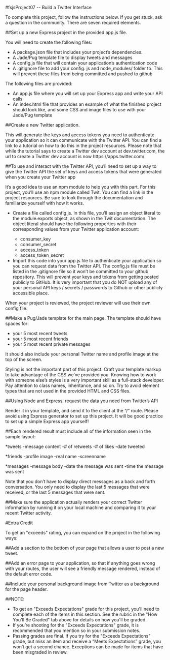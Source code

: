 #fsjsProject07 -- Build a Twitter Interface

To complete this project, follow the instructions below. If you get stuck, ask a question in the community. There are seven required elements.

##Set up a new Express project in the provided app.js file.

You will need to create the following files:
<ul>
    <li>A package.json file that includes your project’s dependencies.</li>
    <li>A Jade/Pug template file to display tweets and messages</li>
    <li>A config.js file that will contain your application’s authentication code</li>
    <li>A .gitignore file to add your config. js and node_modules/ folder to. This will prevent these files from being committed and pushed to github</li>
</ul>
The following files are provided:
<ul>
    <li>An app.js file where you will set up your Express app and write your API calls</li>
    <li>An index.html file that provides an example of what the finished project should look like, and some CSS and image files to use with your Jade/Pug template</li>
</ul>

##Create a new Twitter application.

<p>This will generate the keys and access tokens you need to authenticate your application so it can communicate with the Twitter API. You can find a link to a tutorial on how to do this in the project resources. Please note that while the tutorial says to create a Twitter dev account at dev.twitter.com, the url to create a Twitter dev account is now https://apps.twitter.com/</p>

##To use and interact with the Twitter API, you’ll need to set up a way to give the Twitter API the set of keys and access tokens that were generated when you create your Twitter app

<p>It’s a good idea to use an npm module to help you with this part. For this project, you’ll use an npm module called Twit. You can find a link in the project resources. Be sure to look through the documentation and familiarize yourself with how it works.</p>
<ul>
    <li>Create a file called config.js. In this file, you’ll assign an object literal to the module.exports object, as shown in the Twit documentation. The object literal should have the following properties with their corresponding values from your Twitter application account:</li>
        <ul>
            <li>consumer_key</li>
            <li>consumer_secret</li>
            <li>access_token</li>
            <li>access_token_secret</li>
        </ul>
    <li>Import this code into your app.js file to authenticate your application so you can request data from the Twitter API. The config.js file must be listed in the .gitignore file so it won’t be committed to your github repository. This will prevent your keys and tokens from getting posted publicly to GitHub. It is very important that you do NOT upload any of your personal API keys / secrets / passwords to Github or other publicly accessible place.</li>
</ul>
<p>When your project is reviewed, the project reviewer will use their own config file.</p>

##Make a Pug/Jade template for the main page. The template should have spaces for:

<ul>
    <li>your 5 most recent tweets</li>
    <li>your 5 most recent friends</li>
    <li>your 5 most recent private messages</li>
</ul>
<p>It should also include your personal Twitter name and profile image at the top of the screen.</p>
<p>Styling is not the important part of this project. Craft your template markup to take advantage of the CSS we’ve provided you. Knowing how to work with someone else’s styles is a very important skill as a full-stack developer. Pay attention to class names, inheritance, and so on. Try to avoid element types that are not used in the provided HTML and CSS files.</p>

##Using Node and Express, request the data you need from Twitter’s API

<p>Render it in your template, and send it to the client at the “/” route. Please avoid using Express generator to set up this project. It will be good practice to set up a simple Express app yourself!</p>

##Each rendered result must include all of the information seen in the sample layout:

<p>*tweets -message content -# of retweets -# of likes -date tweeted</p>
<p>*friends -profile image -real name -screenname</p>
<p>*messages -message body -date the message was sent -time the message was sent</p>

<p>Note that you don’t have to display direct messages as a back and forth conversation. You only need to display the last 5 messages that were received, or the last 5 messages that were sent.</p>

##Make sure the application actually renders your correct Twitter information by running it on your local machine and comparing it to your recent Twitter activity.

#Extra Credit

<p>To get an "exceeds" rating, you can expand on the project in the following ways:</p>

##Add a section to the bottom of your page that allows a user to post a new tweet.

##Add an error page to your application, so that if anything goes wrong with your routes, the user will see a friendly message rendered, instead of the default error code.

##Include your personal background image from Twitter as a background for the page header.

##NOTE:

<ul>
    <li>To get an "Exceeds Expectations" grade for this project, you'll need to complete each of the items in this section. See the rubric in the "How You'll Be Graded" tab above for details on how you'll be graded.</li>
    <li>If you’re shooting for the "Exceeds Expectations" grade, it is recommended that you mention so in your submission notes.</li>
    <li>Passing grades are final. If you try for the "Exceeds Expectations" grade, but miss an item and receive a “Meets Expectations” grade, you won’t get a second chance. Exceptions can be made for items that have been misgraded in review.</li>
</ul>



   
   
   
   
   
   
   